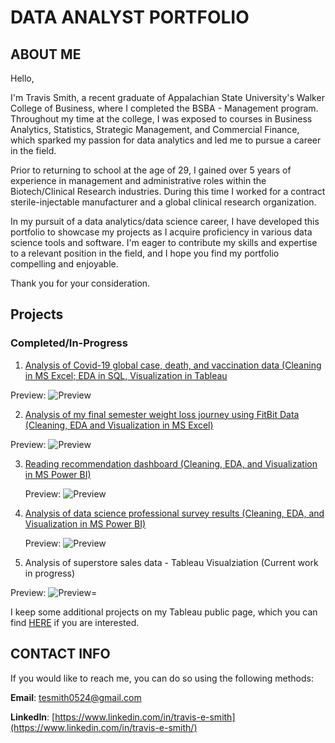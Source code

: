 # DATA ANALYST PORTFOLIO

## ABOUT ME

Hello,

I'm Travis Smith, a recent graduate of Appalachian State University's Walker College of Business, where I completed the BSBA - Management program. Throughout my time at the college, I was exposed to courses in Business Analytics, Statistics, Strategic Management, and Commercial Finance, which sparked my passion for data analytics and led me to pursue a career in the field.

Prior to returning to school at the age of 29, I gained over 5 years of experience in management and administrative roles within the Biotech/Clinical Research industries. During this time I worked for a contract sterile-injectable manufacturer and a global clinical research organization.

In my pursuit of a data analytics/data science career, I have developed this portfolio to showcase my projects as I acquire proficiency in various data science tools and software. I'm eager to contribute my skills and expertise to a relevant position in the field, and I hope you find my portfolio compelling and enjoyable.

Thank you for your consideration.

## Projects

### Completed/In-Progress

1. [Analysis of Covid-19 global case, death, and vaccination data (Cleaning in MS Excel; EDA in SQL, Visualization in Tableau](https://github.com/Cypho-Dyas/tesmith_portolio_projects/tree/main/1%20-%20Covid%20Data%20Analysis)
  
  Preview:
   ![Preview](https://github.com/Cypho-Dyas/tesmith_portolio_projects/blob/main/1%20-%20Covid%20Data%20Analysis/Tableau%20Covid%20-%20Cases%20Dashboard.PNG)
   
2. [Analysis of my final semester weight loss journey using FitBit Data (Cleaning, EDA and Visualization in MS Excel)](https://github.com/Cypho-Dyas/tesmith_portolio_projects/tree/main/2%20-%20FitBit%20Data%20Analysis)
  
  Preview:
   ![Preview](https://github.com/Cypho-Dyas/tesmith_portolio_projects/blob/main/2%20-%20FitBit%20Data%20Analysis/Picture%20of%20Final%20Dashboard.PNG)
   
3. [Reading recommendation dashboard (Cleaning, EDA, and Visualization in MS Power BI)](https://github.com/Cypho-Dyas/tesmith_portolio_projects/tree/main/3%20-%20Reading%20Recomendations%20Dashboard)

   Preview:
   ![Preview](https://github.com/Cypho-Dyas/tesmith_portolio_projects/blob/main/3%20-%20Reading%20Recomendations%20Dashboard/Reading%20Recommendation%20Dashboard1.PNG)
   
4. [Analysis of data science professional survey results (Cleaning, EDA, and Visualization in MS Power BI)](https://github.com/Cypho-Dyas/tesmith_portolio_projects/tree/main/4%20-%20Data%20Professionals%20Survey%20Results%20Analysis)

   Preview:
   ![Preview](https://github.com/Cypho-Dyas/tesmith_portolio_projects/blob/main/4%20-%20Data%20Professionals%20Survey%20Results%20Analysis/Data%20Professionals%20Survey%20Analysis%20Dashboard.PNG)
   
5. Analysis of superstore  sales data - Tableau Visualziation (Current work in progress)

Preview:
![Preview](https://github.com/Cypho-Dyas/tesmith_portolio_projects/blob/main/5%20-%20Superstore%20Data%20Analysis/Superstore%20Sales%20Analysis%20Dashboard.PNG)=

I keep some additional projects on my Tableau public page, which you can find [HERE](https://public.tableau.com/app/profile/travis.smith7313 ) if you are interested.

## CONTACT INFO

If you would like to reach me, you can do so using the following methods:

**Email**: tesmith0524@gmail.com

**LinkedIn**: [https://www.linkedin.com/in/travis-e-smith](https://www.linkedin.com/in/travis-e-smith/)
